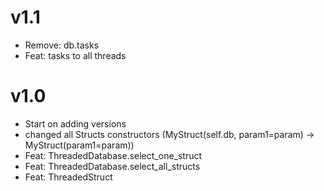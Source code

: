 # v1.1
- Remove: db.tasks
- Feat: tasks to all threads

# v1.0
- Start on adding versions
- changed all Structs constructors (MyStruct(self.db, param1=param) -> MyStruct(param1=param))
- Feat: ThreadedDatabase.select_one_struct
- Feat: ThreadedDatabase.select_all_structs
- Feat: ThreadedStruct